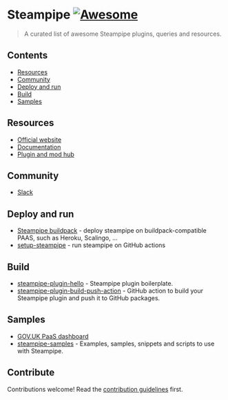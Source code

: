 # Steampipe [![Awesome](https://awesome.re/badge.svg)](https://awesome.re)

> A curated list of awesome Steampipe plugins, queries and resources.

## Contents

- [Resources](#resources)
- [Community](#community)
- [Deploy and run](#deploy-and-run)
- [Build](#build)
- [Samples](#samples)

## Resources

- [Official website](https://steampipe.io/)
- [Documentation](https://steampipe.io/docs)
- [Plugin and mod hub](https://hub.steampipe.io/)

## Community

- [Slack](https://steampipe.io/community/join)

## Deploy and run

- [Steampipe buildpack](https://github.com/francois2metz/steampipe-buildpack) - deploy steampipe on buildpack-compatible PAAS, such as Heroku, Scalingo, ...
- [setup-steampipe](https://github.com/francois2metz/setup-steampipe) - run steampipe on GitHub actions

## Build

- [steampipe-plugin-hello](judell/steampipe-plugin-hello) - Steampipe plugin boilerplate.
- [steampipe-plugin-build-push-action](https://github.com/francois2metz/steampipe-plugin-build-push-action) - GitHub action to build your Steampipe plugin and push it to GitHub packages.

## Samples

- [GOV.UK PaaS dashboard](https://github.com/pauldougan/paas-steampipe-dashboard)
- [steampipe-samples](https://github.com/turbot/steampipe-samples) - Examples, samples, snippets and scripts to use with Steampipe.

## Contribute

Contributions welcome! Read the [contribution guidelines](contributing.md) first.
